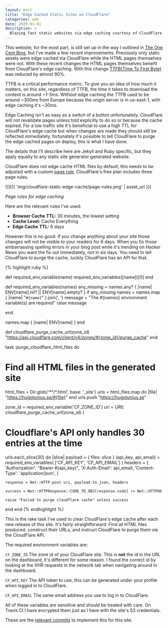 ```yaml
---
layout: post
title: "Edge Cached Static Sites on CloudFlare"
categories: web
date: 2020-01-01
description: >
  Blazing fast static websites via edge caching courtesy of CloudFlare.
---
```


This website, for the most part, is still set up in the way I outlined in [The One Cent Blog](https://hugotunius.se/2016/01/10/the-one-cent-blog.html), but I've made a few recent improvements. Previously only static assets were edge cached via CloudFlare while the HTML pages themselves were not. With these recent changes the HTML pages themselves benefit from CloudFlare's edge caching. With this change [TTFB(Time To First Byte)](https://en.wikipedia.org/wiki/Time_to_first_byte) was reduced by almost 90%.

TTFB is a critical performance metric. To give you an idea of
how much it matters, on this site, regardless of TTFB, the time it takes to download the content is around ~1-3ms. Without edge caching the TTFB used to be around ~300ms from Europe because the origin server is in us-east-1, with edge caching it's ~30ms.

Edge Caching isn't as easy as a switch of a button unfortunately. CloudFlare will not revalidate pages unless told explicitly to do so or because the cache expired. For a low traffic site it's beneficial to use a high TTL for CloudFlare's edge cache but when changes are made they should still be reflected immediately, fortunately it's possible to tell CloudFlare to purge the edge cached pages on deploy, this is what I have done.

The details that I'll describe here are Jekyll and Ruby specific, but they apply equally to any static site generator generated website.

CloudFlare does not edge cache HTML files by default, this needs to be adjusted with a custom [page rule](https://www.cloudflare.com/features-page-rules/). CloudFlare's free plan includes three page rules.

![]({{ 'img/cloudflare-static-edge-cache/page-rules.png' | asset_url }})

_Page rules for edge caching_

Here are the relevant rules I've used:

* **Browser Cache TTL:** 30 minutes, the lowest setting
* **Cache Level:** Cache Everything
* **Edge Cache TTL:** 6 days

However this is no good. If you change anything about your site those changes will not be visible to your readers for 6 days. When you fix those embarrassing spelling errors in your blog post while it's trending on Hacker News you want the fix out immediately, not in six days. You need to tell CloudFlare to purge the cache, luckily CloudFlare has an API for that.


{% highlight ruby %}

def required_env_variable(name)
  required_env_variables([name])[0]
end

def required_env_variables(names)
  any_missing = names.any? { |name| ENV[name].nil? || ENV[name].empty? }
  if any_missing
    names = names.map { |name| "`#{name}`" }.join(', ')
    message = "The #{names} environment variable(s) are required"
    raise message

  end

  names.map { |name| ENV[name] }
end

def cloudflare_purge_cache_url(zone_id)
  "https://api.cloudflare.com/client/v4/zones/#{zone_id}/purge_cache"
end

task :purge_cloudflare_html_files do
  # Find all HTML files in the generated site
  html_files = Dir.glob('**/*.html', base: '_site')
  urls =  html_files.map do |file|
    "https://hugotunius.se/#{file}"
  end
  urls.push "https://hugotunius.se"

  zone_id = required_env_variable('CF_ZONE_ID')
  uri = URI(
    cloudflare_purge_cache_url(zone_id)
  )

  # Cloudflare's API only handles 30 entries at the time
  urls.each_slice(30) do |slice|
    payload =  {
        files: slice
    }
    (api_key, api_email) = required_env_variables(
      ['CF_API_KEY', 'CF_API_EMAIL']
    )
    headers = {
      'Authorization': "Bearer #{api_key}",
      'X-Auth-Email': api_email,
      'Content-Type': 'application/json',
    }

    response = Net::HTTP.post uri, payload.to_json, headers

    success = Net::HTTPResponse::CODE_TO_OBJ[response.code] != Net::HTTPOK

    raise "Failed to purge cloudflare cache" unless success
  end
end
{% endhighlight %}

This is the rake task I've used to clear CloudFlare's edge cache after each new release of this site. It's fairly straightforward: Find all HTML files produced, construct their URLs, and instruct CloudFlare to purge them via the CloudFlare API.

The required environment variables are:

`CF_ZONE_ID` The zone id of your CloudFlare site. This is **not** the id in the URL on the dashboard, it's different for some reason. I found the correct id by looking at the XHR requests in the network tab when navigating around in the dashboard.

`CF_API_KEY` The API token to use, this can be generated under your profile when logged in to CloudFlare.

`CF_API_EMAIL` The same email address you use to log in to CloudFlare.

All of these variables are sensitive and should be treated with care. On Travis CI I have encrypted them just as I have with the site's S3 credentials.

These are the [relevant commits](https://github.com/k0nserv/hugotunius.se/compare/573ad3df64dd91ad2ce134bc5d869add03cdc636...81cb539ad07f484ee73f90858f78482832d68b6f) to implement this for this site.
